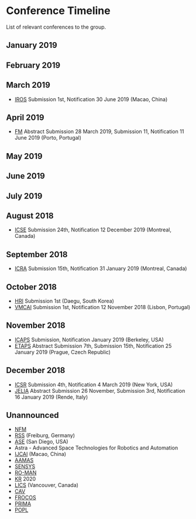 # Conference Timeline
List of relevant conferences to the group.

[ICRA]: https://www.icra2019.org/ "IEEE International Conference on Robotics and Automation"
[IROS]: http://www.iros2019.org/ "IEEE/RSJ International Conference on Intelligent Robots and Systems"
[NFM]: https://shemesh.larc.nasa.gov/NFM/ "NASA Formal Methods Symposium"
[ICSE]: https://2019.icse-conferences.org/ "ACM/IEEE International Conference on Software Engineering"
[RSS]: http://www.roboticsconference.org/ "Robotics: Science and Systems"
[ASE]: http://ase-conferences.org/ "IEEE/ACM International Conference Automated Software Engineering"
[IJCAI]: https://www.ijcai.org/ "International Joint Conferences on Artificial Intelligence"
[FM]: http://formalmethods2019.inesctec.pt/ "World Congress on Formal Methods"
[AAMAS]: http://www.ifaamas.org/ "International Conference on Autonomous Agents and Multiagent Systems"
[ICAPS]: https://icaps19.icaps-conference.org/ "International Conference on Automated Planning and Scheduling"
[SENSYS]: http://sensys.acm.org/ "Sensys: The ACM Conference on Embedded Networked Sensor Systems"
[HRI]: http://humanrobotinteraction.org/2019/ "ACM/IEEE International Conference on Human-Robot Interaction"
[RO-MAN]: http://www.ieee-ras.org/conferences-workshops/financially-co-sponsored/ro-man "IEEE INTERNATIONAL SYMPOSIUM ON ROBOT AND HUMAN INTERACTIVE COMMUNICATION (RO-MAN)"
[ICSR]: https://waset.org/conference/2019/06/new-york/ICSR "International Conference on Social Robotics"
[KR]: http://www.kr.org/index.php?page=welcome "International Conference on Principles of Knowledge Representation and Reasoning"
[LICS]: http://lics.siglog.org/ "ACM/IEEE Symposium on Logic in Computer Science"
[CAV]: http://i-cav.org/2019/ "International Conference on Computer-Aided Verification"
[JELIA]: https://jelia2019.mat.unical.it/ "European Conference on Logics in Artificial Intelligence"
[FROCOS]: http://frocos.cs.uiowa.edu/ "International Symposium on Frontiers of Combining Systems"
[PRIMA]: http://prima-conference.org/ "International Conference on Principles and Practice of Multi-Agent Systems"
[VMCAI]: https://popl19.sigplan.org/track/VMCAI-2019 "International Conference on Verification, Model Checking, and Abstract Interpretation"
[ETAPS]: https://conf.researchr.org/home/etaps-2019 "European Joint Conferences on Theory and Practice of Software"
[POPL]: http://www.sigplan.org/Conferences/POPL/ "ACM SIGPLAN Symposium on Principles of Programming Languages"

## January 2019


## February 2019


## March 2019
- [IROS] Submission 1st, Notification 30 June 2019 (Macao, China)

## April 2019
- [FM] Abstract Submission 28 March 2019, Submission 11, Notification 11 June 2019 (Porto, Portugal)

## May 2019


## June 2019


## July 2019


## August 2018
- [ICSE] Submission 24th, Notification 12 December 2019 (Montreal, Canada)

## September 2018
- [ICRA] Submission 15th, Notification 31 January 2019 (Montreal, Canada)

## October 2018
- [HRI] Submission 1st (Daegu, South Korea)
- [VMCAI] Submission 1st, Notification 12 November 2018 (Lisbon, Portugal)

## November 2018
- [ICAPS] Submission, Notification January 2019 (Berkeley, USA)
- [ETAPS] Abstract Submission 7th, Submission 15th, Notification 25 January 2019 (Prague, Czech Republic)

## December 2018
- [ICSR] Submission 4th, Notification 4 March 2019 (New York, USA)
- [JELIA] Abstract Submission 26 November, Submission 3rd, Notification 16 January 2019 (Rende, Italy)

## Unannounced
- [NFM]
- [RSS] (Freiburg, Germany)
- [ASE] (San Diego, USA)
- Astra - Advanced Space Technologies for Robotics and Automation
- [IJCAI] (Macao, China)
- [AAMAS]
- [SENSYS]
- [RO-MAN]
- [KR] 2020
- [LICS] (Vancouver, Canada)
- [CAV]
- [FROCOS]
- [PRIMA]
- [POPL]

